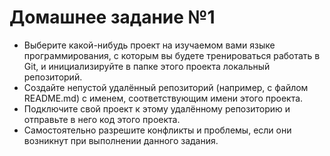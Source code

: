 # Домашнее задание №1



- Выберите какой-нибудь проект на изучаемом вами языке программирования, с которым вы будете тренироваться работать в Git, и инициализируйте в папке этого проекта локальный репозиторий.
- Создайте непустой удалённый репозиторий (например, с файлом README.md) с именем, соответствующим имени этого проекта.
- Подключите свой проект к этому удалённому репозиторию и отправьте в него код этого проекта. 
- Самостоятельно разрешите конфликты и проблемы, если они возникнут при выполнении данного задания.